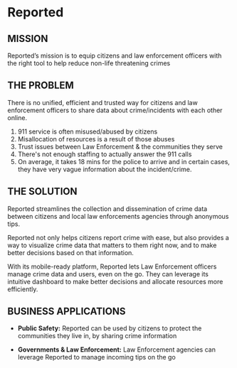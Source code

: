 # Reported

MISSION
---
Reported’s mission is to equip citizens and law enforcement officers with the right tool to help reduce non-life threatening crimes

THE PROBLEM
---
There is no unified, efficient and trusted way for citizens and law enforcement officers to share data about crime/incidents with each other online. 
1. 911 service is often misused/abused by citizens
2. Misallocation of resources is a result of those abuses
3. Trust issues between Law Enforcement & the communities they serve
4. There's not enough staffing to actually answer the 911 calls
5. On average, it takes 18 mins for the police to arrive and in certain cases, they have very vague information about the incident/crime.

THE SOLUTION
---
Reported streamlines the collection and dissemination of crime data between citizens and local law enforcements agencies through anonymous tips.

Reported not only helps citizens report crime with ease, but also provides a way to visualize crime data that matters to them right now, and to make better decisions based on that information. 

With its mobile-ready platform, Reported lets Law Enforcement officers manage crime data and users, even on the go. They can leverage its intuitive dashboard to make better decisions and allocate resources more efficiently.

BUSINESS APPLICATIONS
---
* **Public Safety:** Reported can be used by citizens to protect the communities they live in, by sharing crime information

* **Governments & Law Enforcement:** Law Enforcement agencies can leverage Reported to manage incoming tips on the go